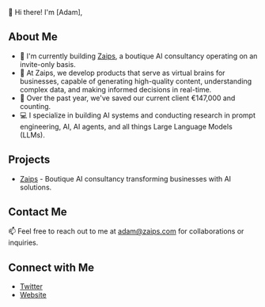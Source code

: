 👋 Hi there! I'm [Adam], 

## About Me

- 🔭 I'm currently building [Zaips](https://zaips.com), a boutique AI consultancy operating on an invite-only basis.
- 🚀 At Zaips, we develop products that serve as virtual brains for businesses, capable of generating high-quality content, understanding complex data, and making informed decisions in real-time.
- 💼 Over the past year, we've saved our current client €147,000 and counting.
- 💻 I specialize in building AI systems and conducting research in prompt engineering, AI, AI agents, and all things Large Language Models (LLMs).

## Projects

- [Zaips](https://zaips.com) - Boutique AI consultancy transforming businesses with AI solutions.

## Contact Me

📫 Feel free to reach out to me at [adam@zaips.com](mailto:adam@zaips.com) for collaborations or inquiries.

## Connect with Me

- [Twitter](https://twitter.com/aivnte)
- [Website](https://zaips.com)

